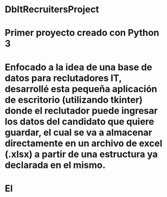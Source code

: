 # DbItRecruitersProject

# Primer proyecto creado con Python 3

# Enfocado a la idea de una base de datos para reclutadores IT, desarrollé esta pequeña aplicación de escritorio (utilizando tkinter) donde el reclutador puede ingresar los datos del candidato que quiere guardar, el cual se va a almacenar directamente en un archivo de excel (.xlsx) a partir de una estructura ya declarada en el mismo.

# El 
